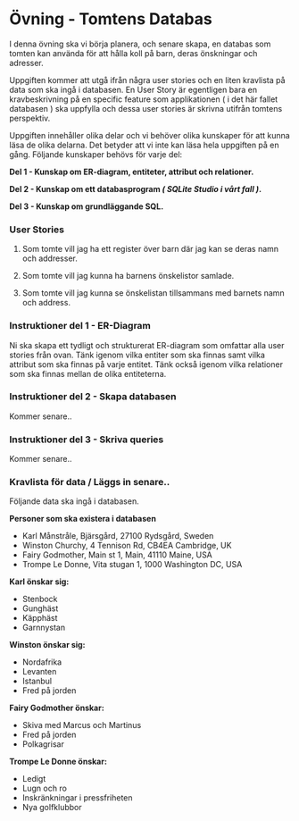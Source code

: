 # Övning - Tomtens Databas

I denna övning ska vi börja planera, och senare skapa, en databas som tomten kan använda för att hålla koll på barn, deras önskningar och adresser.

Uppgiften kommer att utgå ifrån några user stories och en liten kravlista på data som ska ingå i databasen. En User Story är egentligen bara en kravbeskrivning på en specific feature som applikationen ( i det här fallet databasen ) ska uppfylla och dessa user stories är skrivna utifrån tomtens perspektiv.

Uppgiften innehåller olika delar och vi behöver olika kunskaper för att kunna läsa de olika delarna. Det betyder att vi inte kan läsa hela uppgiften på en gång. Följande kunskaper behövs för varje del:

**Del 1 - Kunskap om ER-diagram, entiteter, attribut och relationer.**

**Del 2 - Kunskap om ett databasprogram _( SQLite Studio i vårt fall )_.**

**Del 3 - Kunskap om grundläggande SQL.**

### User Stories

1. Som tomte vill jag ha ett register över barn där jag kan se deras namn och addresser.

2. Som tomte vill jag kunna ha barnens önskelistor samlade.

3. Som tomte vill jag kunna se önskelistan tillsammans med barnets namn och address.

### Instruktioner del 1 - ER-Diagram
Ni ska skapa ett tydligt och strukturerat ER-diagram som omfattar alla user stories från ovan. Tänk igenom vilka entiter som ska finnas samt vilka attribut som ska finnas på varje entitet. Tänk också igenom vilka relationer som ska finnas mellan de olika entiteterna. 

### Instruktioner del 2 - Skapa databasen

Kommer senare..

### Instruktioner del 3 - Skriva queries

Kommer senare..

### Kravlista för data / Läggs in senare..

Följande data ska ingå i databasen.

**Personer som ska existera i databasen**
- Karl Månstråle, Bjärsgård, 27100 Rydsgård, Sweden
- Winston Churchy, 4 Tennison Rd, CB4EA Cambridge, UK
- Fairy Godmother, Main st 1, Main, 41110 Maine, USA
- Trompe Le Donne, Vita stugan 1, 1000 Washington DC, USA

**Karl önskar sig:**
- Stenbock
- Gunghäst
- Käpphäst
- Garnnystan

**Winston önskar sig:**
- Nordafrika
- Levanten
- Istanbul
- Fred på jorden

**Fairy Godmother önskar:**
- Skiva med Marcus och Martinus
- Fred på jorden
- Polkagrisar

**Trompe Le Donne önskar:**
- Ledigt
- Lugn och ro
- Inskränkningar i pressfriheten
- Nya golfklubbor
